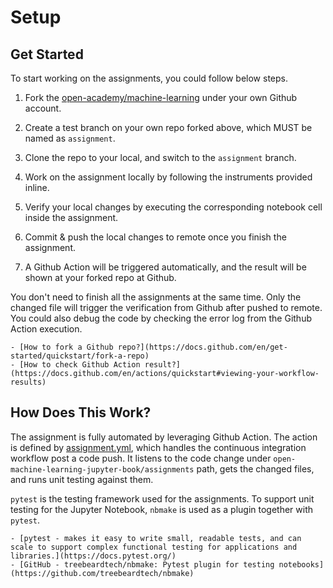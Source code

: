 # Setup

## Get Started

To start working on the assignments, you could follow below steps.

1. Fork the [open-academy/machine-learning](https://github.com/open-academy/machine-learning) under your own Github account.

2. Create a test branch on your own repo forked above, which MUST be named as `assignment`.

3. Clone the repo to your local, and switch to the `assignment` branch.

4. Work on the assignment locally by following the instruments provided inline.

5. Verify your local changes by executing the corresponding notebook cell inside the assignment.

6. Commit & push the local changes to remote once you finish the assignment.

7. A Github Action will be triggered automatically, and the result will be shown at your forked repo at Github.

You don't need to finish all the assignments at the same time. Only the changed file will trigger the verification from Github after pushed to remote. You could also debug the code by checking the error log from the Github Action execution.

```{seealso}
- [How to fork a Github repo?](https://docs.github.com/en/get-started/quickstart/fork-a-repo)
- [How to check Github Action result?](https://docs.github.com/en/actions/quickstart#viewing-your-workflow-results)
```

## How Does This Work?

The assignment is fully automated by leveraging Github Action. The action is defined by [assignment.yml](https://github.com/open-academy/machine-learning/blob/main/.github/workflows/assignment.yml), which handles the continuous integration workflow post a code push. It listens to the code change under `open-machine-learning-jupyter-book/assignments` path, gets the changed files, and runs unit testing against them.

`pytest` is the testing framework used for the assignments. To support unit testing for the Jupyter Notebook, `nbmake` is used as a plugin together with `pytest`.

```{seealso}
- [pytest - makes it easy to write small, readable tests, and can scale to support complex functional testing for applications and libraries.](https://docs.pytest.org/)
- [GitHub - treebeardtech/nbmake: Pytest plugin for testing notebooks](https://github.com/treebeardtech/nbmake)
```
